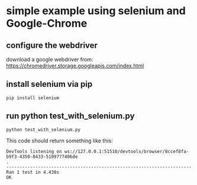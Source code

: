 # simple example using selenium and Google-Chrome

## configure the webdriver
download a google webdriver from:
https://chromedriver.storage.googleapis.com/index.html

## install selenium via pip
```
pip install selenium
```

## run python test_with_selenium.py
```
python test_with_selenium.py
```
This code should return something like this:
```
DevTools listening on ws://127.0.0.1:51510/devtools/browser/8ccef8fa-b9f3-4350-8433-5109777406de                                                                      .                                                                                  ----------------------------------------------------------------------             Ran 1 test in 4.438s                                                                                                                                                  OK                                                            
```

